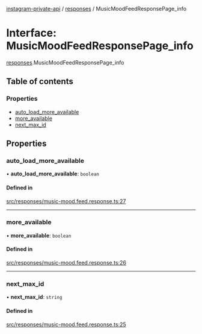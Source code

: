 [instagram-private-api](../../README.md) / [responses](../../modules/responses.md) / MusicMoodFeedResponsePage_info

# Interface: MusicMoodFeedResponsePage\_info

[responses](../../modules/responses.md).MusicMoodFeedResponsePage_info

## Table of contents

### Properties

- [auto\_load\_more\_available](MusicMoodFeedResponsePage_info.md#auto_load_more_available)
- [more\_available](MusicMoodFeedResponsePage_info.md#more_available)
- [next\_max\_id](MusicMoodFeedResponsePage_info.md#next_max_id)

## Properties

### auto\_load\_more\_available

• **auto\_load\_more\_available**: `boolean`

#### Defined in

[src/responses/music-mood.feed.response.ts:27](https://github.com/Nerixyz/instagram-private-api/blob/b3351b9/src/responses/music-mood.feed.response.ts#L27)

___

### more\_available

• **more\_available**: `boolean`

#### Defined in

[src/responses/music-mood.feed.response.ts:26](https://github.com/Nerixyz/instagram-private-api/blob/b3351b9/src/responses/music-mood.feed.response.ts#L26)

___

### next\_max\_id

• **next\_max\_id**: `string`

#### Defined in

[src/responses/music-mood.feed.response.ts:25](https://github.com/Nerixyz/instagram-private-api/blob/b3351b9/src/responses/music-mood.feed.response.ts#L25)
